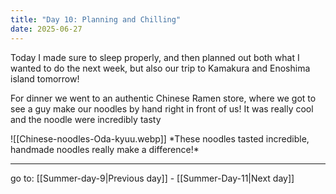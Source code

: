 ```yaml
---
title: "Day 10: Planning and Chilling"
date: 2025-06-27
---
```

Today I made sure to sleep properly, and then planned out both what I wanted to do the next week, but also our trip to Kamakura and Enoshima island tomorrow!

For dinner we went to an authentic Chinese Ramen store, where we got to see a guy make our noodles by hand right in front of us! It was really cool and the noodle were incredibly tasty


<span class="centerimg">
<!-- noodles go here, banner shot-->
![[Chinese-noodles-Oda-kyuu.webp]]
*These noodles tasted incredible, handmade noodles really make a difference!*
</span>

---

go to: [[Summer-day-9|Previous day]] - [[Summer-Day-11|Next day]]